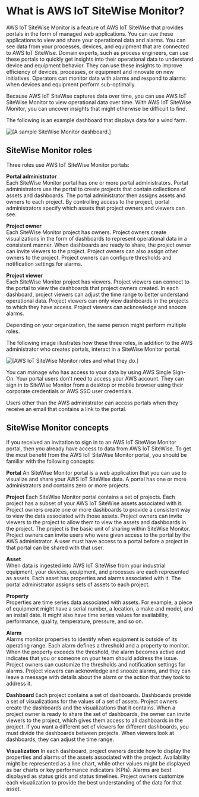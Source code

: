 # What is AWS IoT SiteWise Monitor?<a name="what-is-monitor-app"></a>

AWS IoT SiteWise Monitor is a feature of AWS IoT SiteWise that provides portals in the form of managed web applications\. You can use these applications to view and share your operational data and alarms\. You can see data from your processes, devices, and equipment that are connected to AWS IoT SiteWise\. Domain experts, such as process engineers, can use these portals to quickly get insights into their operational data to understand device and equipment behavior\. They can use these insights to improve efficiency of devices, processes, or equipment and innovate on new initiatives\. Operators can monitor data with alarms and respond to alarms when devices and equipment perform sub\-optimally\.

Because AWS IoT SiteWise captures data over time, you can use AWS IoT SiteWise Monitor to view operational data over time\. With AWS IoT SiteWise Monitor, you can uncover insights that might otherwise be difficult to find\.

<a name="example-dashboard-para"></a>The following is an example dashboard that displays data for a wind farm\.

<a name="example-dashboard-image"></a>![\[A sample SiteWise Monitor dashboard.\]](http://docs.aws.amazon.com/iot-sitewise/latest/appguide/images/monitor-wind-farm-dashboard-console.png)

## SiteWise Monitor roles<a name="monitor-roles"></a>

Three roles use AWS IoT SiteWise Monitor portals:

**Portal administrator**  
Each SiteWise Monitor portal has one or more portal administrators\. Portal administrators use the portal to create projects that contain collections of assets and dashboards\. The portal administrator then assigns assets and owners to each project\. By controlling access to the project, portal administrators specify which assets that project owners and viewers can see\.

**Project owner**  
Each SiteWise Monitor project has owners\. Project owners create visualizations in the form of dashboards to represent operational data in a consistent manner\. When dashboards are ready to share, the project owner can invite viewers to the project\. Project owners can also assign other owners to the project\. Project owners can configure thresholds and notification settings for alarms\.

**Project viewer**  
Each SiteWise Monitor project has viewers\. Project viewers can connect to the portal to view the dashboards that project owners created\. In each dashboard, project viewers can adjust the time range to better understand operational data\. Project viewers can only view dashboards in the projects to which they have access\. Project viewers can acknowledge and snooze alarms\.

<a name="perform-multiple-roles-para"></a>Depending on your organization, the same person might perform multiple roles\.

The following image illustrates how these three roles, in addition to the AWS administrator who creates portals, interact in a SiteWise Monitor portal\. 

<a name="monitor-roles-diagram"></a>![\[AWS IoT SiteWise Monitor roles and what they do.\]](http://docs.aws.amazon.com/iot-sitewise/latest/appguide/images/monitor-roles.png)

<a name="manage-access-with-sso-para"></a>You can manage who has access to your data by using AWS Single Sign\-On\. Your portal users don't need to access your AWS account\. They can sign in to SiteWise Monitor from a desktop or mobile browser using their corporate credentials or AWS SSO user credentials\.

Users other than the AWS administrator can access portals when they receive an email that contains a link to the portal\.

## SiteWise Monitor concepts<a name="monitor-concepts"></a>

If you received an invitation to sign in to an AWS IoT SiteWise Monitor portal, then you already have access to data from AWS IoT SiteWise\. To get the most benefit from the AWS IoT SiteWise Monitor portal, you should be familiar with the following concepts:<a name="monitor-concepts-list"></a>

**Portal**  <a name="monitor-concept-portal"></a>
An SiteWise Monitor portal is a web application that you can use to visualize and share your AWS IoT SiteWise data\. A portal has one or more administrators and contains zero or more projects\.

**Project**  <a name="monitor-concept-project"></a>
Each SiteWise Monitor portal contains a set of projects\. Each project has a subset of your AWS IoT SiteWise assets associated with it\. Project owners create one or more dashboards to provide a consistent way to view the data associated with those assets\. Project owners can invite viewers to the project to allow them to view the assets and dashboards in the project\. The project is the basic unit of sharing within SiteWise Monitor\. Project owners can invite users who were given access to the portal by the AWS administrator\. A user must have access to a portal before a project in that portal can be shared with that user\.

**Asset**  
When data is ingested into AWS IoT SiteWise from your industrial equipment, your devices, equipment, and processes are each represented as assets\. Each asset has properties and alarms associated with it\. The portal administrator assigns sets of assets to each project\.

**Property**  
Properties are time series data associated with assets\. For example, a piece of equipment might have a serial number, a location, a make and model, and an install date\. It might also have time series values for availability, performance, quality, temperature, pressure, and so on\.

**Alarm**  
Alarms monitor properties to identify when equipment is outside of its operating range\. Each alarm defines a threshold and a property to monitor\. When the property exceeds the threshold, the alarm becomes active and indicates that you or someone on your team should address the issue\. Project owners can customize the thresholds and notification settings for alarms\. Project viewers can acknowledge and snooze alarms, and they can leave a message with details about the alarm or the action that they took to address it\.

**Dashboard**  <a name="monitor-concept-dashboard"></a>
Each project contains a set of dashboards\. Dashboards provide a set of visualizations for the values of a set of assets\. Project owners create the dashboards and the visualizations that it contains\. When a project owner is ready to share the set of dashboards, the owner can invite viewers to the project, which gives them access to all dashboards in the project\. If you want a different set of viewers for different dashboards, you must divide the dashboards between projects\. When viewers look at dashboards, they can adjust the time range\.

**Visualization**  <a name="monitor-concept-visualization"></a>
In each dashboard, project owners decide how to display the properties and alarms of the assets associated with the project\. Availability might be represented as a line chart, while other values might be displayed as bar charts or key performance indicators \(KPIs\)\. Alarms are best displayed as status grids and status timelines\. Project owners customize each visualization to provide the best understanding of the data for that asset\.